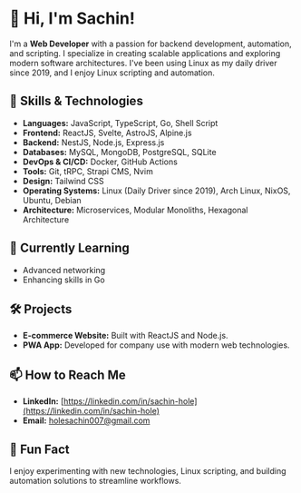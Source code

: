 # 👋 Hi, I'm Sachin!

I'm a **Web Developer** with a passion for backend development, automation, and scripting. I specialize in creating scalable applications and exploring modern software architectures. I've been using Linux as my daily driver since 2019, and I enjoy Linux scripting and automation.

## 🚀 Skills & Technologies

- **Languages:** JavaScript, TypeScript, Go, Shell Script
- **Frontend:** ReactJS, Svelte, AstroJS, Alpine.js
- **Backend:** NestJS, Node.js, Express.js
- **Databases:** MySQL, MongoDB, PostgreSQL, SQLite
- **DevOps & CI/CD:** Docker, GitHub Actions
- **Tools:** Git, tRPC, Strapi CMS, Nvim
- **Design:** Tailwind CSS
- **Operating Systems:** Linux (Daily Driver since 2019), Arch Linux, NixOS, Ubuntu, Debian
- **Architecture:** Microservices, Modular Monoliths, Hexagonal Architecture

## 🌱 Currently Learning

- Advanced networking
- Enhancing skills in Go

## 🛠️ Projects

- **E-commerce Website:** Built with ReactJS and Node.js.
- **PWA App:** Developed for company use with modern web technologies.

## 📫 How to Reach Me

- **LinkedIn:** [https://linkedin.com/in/sachin-hole](https://linkedin.com/in/sachin-hole)
- **Email:** holesachin007@gmail.com

## 🌟 Fun Fact

I enjoy experimenting with new technologies, Linux scripting, and building automation solutions to streamline workflows.

